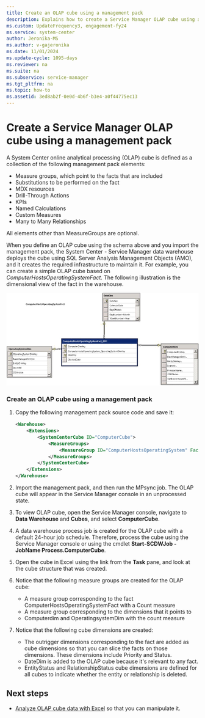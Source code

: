 ```yaml
---
title: Create an OLAP cube using a management pack
description: Explains how to create a Service Manager OLAP cube using a management pack.
ms.custom: UpdateFrequency3, engagement-fy24
ms.service: system-center
author: Jeronika-MS
ms.author: v-gajeronika
ms.date: 11/01/2024
ms.update-cycle: 1095-days
ms.reviewer: na
ms.suite: na
ms.subservice: service-manager
ms.tgt_pltfrm: na
ms.topic: how-to
ms.assetid: 3ed8ab2f-0e0d-4b6f-b3e4-a0f44775ec13
---
```


# Create a Service Manager OLAP cube using a management pack



A System Center online analytical processing (OLAP) cube is defined as a collection of the following management pack elements:

- Measure groups, which point to the facts that are included
- Substitutions to be performed on the fact
- MDX resources
- Drill-Through Actions
- KPIs
- Named Calculations
- Custom Measures
- Many to Many Relationships

All elements other than MeasureGroups are optional.

When you define an OLAP cube using the schema above and you import the management pack, the System Center - Service Manager data warehouse deploys the cube using SQL&nbsp;Server Analysis Management Objects (AMO), and it creates the required infrastructure to maintain it. For example, you can create a simple OLAP cube based on *ComputerHostsOperatingSystemFact*. The following illustration is the dimensional view of the fact in the warehouse.

![Diagram of the dimensional view.](./media/create-olap-cube-mps/ops-comptuerhostsoperatingsystemfact.png)

### Create an OLAP cube using a management pack

1. Copy the following management pack source code and save it:

    ```xml
    <Warehouse>
        <Extensions>
            <SystemCenterCube ID="ComputerCube">
                <MeasureGroups>
                    <MeasureGroup ID="ComputerHostsOperatingSystem" Fact="DWBase!ComputerHostsOperatingSystemFact" />
                </MeasureGroups>
            </SystemCenterCube>
        </Extensions>
    </Warehouse>
    ```

2. Import the management pack, and then run the MPsync job. The OLAP cube will appear in the Service Manager console in an unprocessed state.

3. To view OLAP cube, open the Service Manager console, navigate to **Data Warehouse** and **Cubes**, and select **ComputerCube**.

4. A data warehouse process job is created for the OLAP cube with a default 24-hour job schedule. Therefore,  process the cube using the Service Manager console or using the cmdlet **Start-SCDWJob -JobName Process.ComputerCube**.

5. Open the cube in Excel using the link from the **Task** pane, and look at the cube structure that was created.

6. Notice that the following measure groups are created for the OLAP cube:

    - A measure group corresponding to the fact ComputerHostsOperatingSystemFact with a Count measure
    - A measure group corresponding to the dimensions that it points to
    - Computerdim and OperatingsystemDim with the count measure

7. Notice that the following cube dimensions are created:

    - The outrigger dimensions corresponding to the fact are added as cube dimensions so that you can slice the facts on those dimensions. These dimensions include Priority and Status.
    - DateDim is added to the OLAP cube because it's relevant to any fact.
    - EntityStatus and RelationshipStatus cube dimensions are defined for all cubes to indicate whether the entity or relationship is deleted.

## Next steps

- [Analyze OLAP cube data with Excel](olap-cube-excel.md) so that you can manipulate it.

